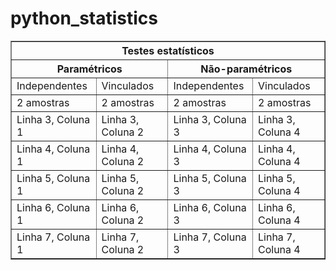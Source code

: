 # python_statistics


<table border="1">
<tr>
    <th colspan="4">Testes estatísticos</th>
</tr>
<tr>
    <th colspan="2">Paramétricos</th>
    <th colspan="2">Não-paramétricos</th>
</tr>
<tr>
    <td>Independentes</td>
    <td>Vinculados</td>
    <td>Independentes</td>
    <td>Vinculados</td>
</tr>
<tr>
    <td>2 amostras</td>
    <td>2 amostras</td>
    <td>2 amostras</td>
    <td>2 amostras</td>
 </tr>
 <tr>
    <td>Linha 3, Coluna 1</td>
    <td>Linha 3, Coluna 2</td>
    <td>Linha 3, Coluna 3</td>
    <td>Linha 3, Coluna 4</td>
  </tr>
  <tr>
    <td>Linha 4, Coluna 1</td>
    <td>Linha 4, Coluna 2</td>
    <td>Linha 4, Coluna 3</td>
    <td>Linha 4, Coluna 4</td>
  </tr>
  <tr>
    <td>Linha 5, Coluna 1</td>
    <td>Linha 5, Coluna 2</td>
    <td>Linha 5, Coluna 3</td>
    <td>Linha 5, Coluna 4</td>
  </tr>
  <tr>
    <td>Linha 6, Coluna 1</td>
    <td>Linha 6, Coluna 2</td>
    <td>Linha 6, Coluna 3</td>
    <td>Linha 6, Coluna 4</td>
   </tr>
   <tr>
    <td>Linha 7, Coluna 1</td>
    <td>Linha 7, Coluna 2</td>
    <td>Linha 7, Coluna 3</td>
    <td>Linha 7, Coluna 4</td>
   </tr>
</table>


